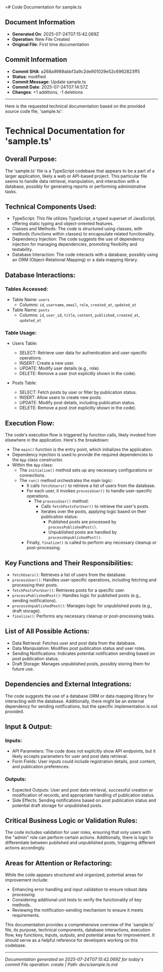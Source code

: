 =# Code Documentation for sample.ts

## Document Information
- **Generated On**: 2025-07-24T07:15:42.069Z
- **Operation**: New File Created
- **Original File**: First time documentation

## Commit Information
- **Commit SHA**: a268a9989abbf3a9c2de901029e52c6962823ff5
- **Status**: modified
- **Commit Message**: Update sample.ts
- **Commit Date**: 2025-07-24T07:14:57Z
- **Changes**: +1 additions, -1 deletions

---

Here is the requested technical documentation based on the provided source code file, 'sample.ts': 

# Technical Documentation for 'sample.ts' 

## Overall Purpose: 
The 'sample.ts' file is a TypeScript codebase that appears to be a part of a larger application, likely a web or API-based project. This particular file seems to handle data retrieval, manipulation, and interaction with a database, possibly for generating reports or performing administrative tasks. 

## Technical Components Used: 
- TypeScript: This file utilizes TypeScript, a typed superset of JavaScript, offering static typing and object-oriented features. 
- Classes and Methods: The code is structured using classes, with methods (functions within classes) to encapsulate related functionality. 
- Dependency Injection: The code suggests the use of dependency injection for managing dependencies, promoting flexibility and testability. 
- Database Interaction: The code interacts with a database, possibly using an ORM (Object-Relational Mapping) or a data mapping library. 

## Database Interactions: 

### Tables Accessed: 
- Table Name: `users` 
   - Columns: `id`, `username`, `email`, `role`, `created_at`, `updated_at` 
- Table Name: `posts` 
   - Columns: `id`, `user_id`, `title`, `content`, `published`, `created_at`, `updated_at` 

### Table Usage: 
- Users Table: 
   - SELECT: Retrieve user data for authentication and user-specific operations. 
   - INSERT: Create a new user. 
   - UPDATE: Modify user details (e.g., role). 
   - DELETE: Remove a user (not explicitly shown in the code). 

- Posts Table: 
   - SELECT: Fetch posts by user or filter by publication status. 
   - INSERT: Allow users to create new posts. 
   - UPDATE: Modify post details, including publication status. 
   - DELETE: Remove a post (not explicitly shown in the code). 

## Execution Flow: 
The code's execution flow is triggered by function calls, likely invoked from elsewhere in the application. Here's the breakdown: 

- The `main()` function is the entry point, which initializes the application. 
- Dependency injection is used to provide the required dependencies to the `App` class constructor. 
- Within the `App` class: 
   - The `initialize()` method sets up any necessary configurations or connections. 
   - The `run()` method orchestrates the main logic: 
      - It calls `fetchUsers()` to retrieve a list of users from the database. 
      - For each user, it invokes `processUser()` to handle user-specific operations. 
         - The `processUser()` method: 
            - Calls `fetchPostsForUser()` to retrieve the user's posts. 
            - Iterates over the posts, applying logic based on their publication status: 
               - Published posts are processed by `processPublishedPost()`. 
               - Unpublished posts are handled by `processUnpublishedPost()`. 
      - Finally, `finalize()` is called to perform any necessary cleanup or post-processing. 

## Key Functions and Their Responsibilities: 

- `fetchUsers()`: Retrieves a list of users from the database. 
- `processUser()`: Handles user-specific operations, including fetching and processing their posts. 
- `fetchPostsForUser()`: Retrieves posts for a specific user. 
- `processPublishedPost()`: Handles logic for published posts (e.g., sending notifications). 
- `processUnpublishedPost()`: Manages logic for unpublished posts (e.g., draft storage). 
- `finalize()`: Performs any necessary cleanup or post-processing tasks. 

## List of All Possible Actions: 
- Data Retrieval: Fetches user and post data from the database. 
- Data Manipulation: Modifies post publication status and user roles. 
- Sending Notifications: Indicates potential notification sending based on post publication status. 
- Draft Storage: Manages unpublished posts, possibly storing them for future use. 

## Dependencies and External Integrations: 
The code suggests the use of a database ORM or data mapping library for interacting with the database. Additionally, there might be an external dependency for sending notifications, but the specific implementation is not provided. 

## Input & Output: 

### Inputs: 
- API Parameters: The code does not explicitly show API endpoints, but it likely accepts parameters for user and post data retrieval. 
- Form Fields: User inputs could include registration details, post content, and publication preferences. 

### Outputs: 
- Expected Outputs: User and post data retrieval, successful creation or modification of records, and appropriate handling of publication status. 
- Side Effects: Sending notifications based on post publication status and potential draft storage for unpublished posts. 

## Critical Business Logic or Validation Rules: 
The code includes validation for user roles, ensuring that only users with the "admin" role can perform certain actions. Additionally, there is logic to differentiate between published and unpublished posts, triggering different actions accordingly. 

## Areas for Attention or Refactoring: 
While the code appears structured and organized, potential areas for improvement include: 
- Enhancing error handling and input validation to ensure robust data processing. 
- Considering additional unit tests to verify the functionality of key methods. 
- Reviewing the notification-sending mechanism to ensure it meets requirements. 

This documentation provides a comprehensive overview of the 'sample.ts' file, its purpose, technical components, database interactions, execution flow, key functions, inputs, outputs, and potential areas for improvement. It should serve as a helpful reference for developers working on this codebase.

---
*Documentation generated on 2025-07-24T07:15:42.069Z for today's commit*
*File operation: create | Path: docs/sample.ts.md*
